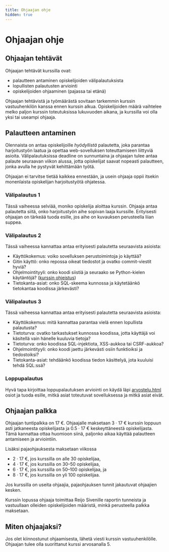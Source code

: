 ```yaml
---
title: Ohjaajan ohje
hidden: true
---
```


# Ohjaajan ohje

## Ohjaajan tehtävät

Ohjaajan tehtävät kurssilla ovat:

* palautteen antaminen opiskelijoiden välipalautuksista
* lopullisten palautusten arviointi
* opiskelijoiden ohjaaminen (pajassa tai etänä)

Ohjaajan tehtävistä ja työmäärästä sovitaan tarkemmin kurssin vastuuhenkilön kanssa ennen kurssin alkua. Opiskelijoiden määrä vaihtelee melko paljon kurssin toteutuksissa lukuvuoden aikana, ja kurssilla voi olla yksi tai useampi ohjaaja.

## Palautteen antaminen

Olennaista on antaa opiskelijoille _hyödyllistä_ palautetta, joka parantaa harjoitustyön laatua ja opettaa web-sovelluksen toteuttamiseen liittyviä asioita. Välipalautuksissa deadline on sunnuntaina ja ohjaajan tulee antaa palaute seuraavan viikon alussa, jotta opiskelijat saavat nopeasti palautteen, jonka avulla he pystyvät kehittämään työtä.

Ohjaajan ei tarvitse tietää kaikkea ennestään, ja usein ohjaaja oppii itsekin monenlaista opiskelijan harjoitustyötä ohjatessa.

### Välipalautus 1

Tässä vaiheessa selviää, moniko opiskelija aloittaa kurssin. Ohjaaja antaa palautetta siitä, onko harjoitustyön aihe sopivan laaja kurssille. Erityisesti ohjaajan on tärkeää tuoda esille, jos aihe on kuvauksen perusteella liian suppea.

### Välipalautus 2

Tässä vaiheessa kannattaa antaa erityisesti palautetta seuraavista asioista:

* Käyttökokemus: voiko sovelluksen perustoimintoja jo käyttää?
* Gitin käyttö: onko repossa oikeat tiedostot ja ovatko commit-viestit hyviä?
* Ohjelmointityyli: onko koodi siistiä ja seuraako se Python-kielen käytäntöjä? ([kurssin ohjeistus](ohjelmointityyli.html))
* Tietokanta-asiat: onko SQL-skeema kunnossa ja käytetäänkö tietokantaa koodissa järkevästi?

### Välipalautus 3

Tässä vaiheessa kannattaa antaa erityisesti palautetta seuraavista asioista:

* Käyttökokemus: mitä kannattaa parantaa vielä ennen lopullista palautusta?
* Tietoturva: ovatko tarkastukset kunnossa koodissa, jotta käyttäjä voi käsitellä vain hänelle kuuluvia tietoja?
* Tietoturva: onko koodissa SQL-injektiota, XSS-aukkoa tai CSRF-aukkoa?
* Ohjelmointityyli: onko koodi jaettu järkevästi osiin funktioiksi ja tiedostoiksi?
* Tietokanta-asiat: tehdäänkö koodissa tiedon käsittelyä, jota kuuluisi tehdä SQL:ssä?

### Loppupalautus

Hyvä tapa kirjoittaa loppupalautuksen arviointi on käydä läpi [arvostelu.html](arvostelusivun) osiot ja tuoda esille, mitkä asiat toteutuvat sovelluksessa ja mitkä asiat eivät.

## Ohjaajan palkka

Ohjaajan tuntipalkka on 17 €. Ohjaajalle maksetaan 3 &middot; 17 € kurssin loppuun asti jatkaneesta opiskelijasta ja 0.5 &middot; 17 € keskeyttäneestä opiskelijasta. Tämä kannattaa ottaa huomioon siinä, paljonko aikaa käyttää palautteen antamiseen ja arviointiin.

Lisäksi pajaohjauksesta maksetaan viikossa

* 2 &middot; 17 €, jos kurssilla on alle 30 opiskelijaa,
* 4 &middot; 17 €, jos kurssilla on 30–50 opiskelijaa,
* 6 &middot; 17 €, jos kurssilla on 50–100 opiskelijaa, ja
* 8 &middot; 17 €, jos kurssilla on yli 100 opiskelijaa.

Jos kurssilla on useita ohjaajia, pajaohjauksen tunnit jakautuvat ohjaajien kesken.

Kurssin lopussa ohjaaja toimittaa Reijo Sivenille raportin tunneista ja vastuullaan olleiden opiskelijoiden määristä, minkä perusteella palkka maksetaan.

## Miten ohjaajaksi?

Jos olet kiinnostunut ohjaamisesta, lähetä viesti kurssin vastuuhenkilölle. Ohjaajan tulee olla suorittanut kurssi arvosanalla 5.
